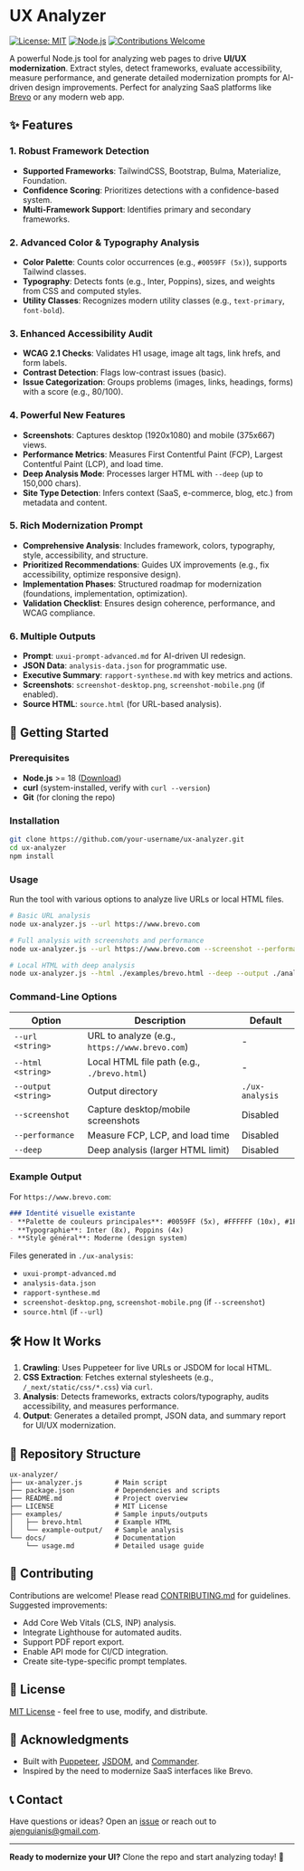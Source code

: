 # UX Analyzer

[![License: MIT](https://img.shields.io/badge/License-MIT-yellow.svg)](https://opensource.org/licenses/MIT)
[![Node.js](https://img.shields.io/badge/Node.js-%3E%3D18-green.svg)](https://nodejs.org)
[![Contributions Welcome](https://img.shields.io/badge/Contributions-Welcome-brightgreen.svg)](CONTRIBUTING.md)

A powerful Node.js tool for analyzing web pages to drive **UI/UX modernization**. Extract styles, detect frameworks, evaluate accessibility, measure performance, and generate detailed modernization prompts for AI-driven design improvements. Perfect for analyzing SaaS platforms like [Brevo](https://www.brevo.com) or any modern web app.

## ✨ Features

### 1. Robust Framework Detection
- **Supported Frameworks**: TailwindCSS, Bootstrap, Bulma, Materialize, Foundation.
- **Confidence Scoring**: Prioritizes detections with a confidence-based system.
- **Multi-Framework Support**: Identifies primary and secondary frameworks.

### 2. Advanced Color & Typography Analysis
- **Color Palette**: Counts color occurrences (e.g., `#0059FF (5x)`), supports Tailwind classes.
- **Typography**: Detects fonts (e.g., Inter, Poppins), sizes, and weights from CSS and computed styles.
- **Utility Classes**: Recognizes modern utility classes (e.g., `text-primary`, `font-bold`).

### 3. Enhanced Accessibility Audit
- **WCAG 2.1 Checks**: Validates H1 usage, image alt tags, link hrefs, and form labels.
- **Contrast Detection**: Flags low-contrast issues (basic).
- **Issue Categorization**: Groups problems (images, links, headings, forms) with a score (e.g., 80/100).

### 4. Powerful New Features
- **Screenshots**: Captures desktop (1920x1080) and mobile (375x667) views.
- **Performance Metrics**: Measures First Contentful Paint (FCP), Largest Contentful Paint (LCP), and load time.
- **Deep Analysis Mode**: Processes larger HTML with `--deep` (up to 150,000 chars).
- **Site Type Detection**: Infers context (SaaS, e-commerce, blog, etc.) from metadata and content.

### 5. Rich Modernization Prompt
- **Comprehensive Analysis**: Includes framework, colors, typography, style, accessibility, and structure.
- **Prioritized Recommendations**: Guides UX improvements (e.g., fix accessibility, optimize responsive design).
- **Implementation Phases**: Structured roadmap for modernization (foundations, implementation, optimization).
- **Validation Checklist**: Ensures design coherence, performance, and WCAG compliance.

### 6. Multiple Outputs
- **Prompt**: `uxui-prompt-advanced.md` for AI-driven UI redesign.
- **JSON Data**: `analysis-data.json` for programmatic use.
- **Executive Summary**: `rapport-synthese.md` with key metrics and actions.
- **Screenshots**: `screenshot-desktop.png`, `screenshot-mobile.png` (if enabled).
- **Source HTML**: `source.html` (for URL-based analysis).

## 🚀 Getting Started

### Prerequisites
- **Node.js** >= 18 ([Download](https://nodejs.org))
- **curl** (system-installed, verify with `curl --version`)
- **Git** (for cloning the repo)

### Installation
```bash
git clone https://github.com/your-username/ux-analyzer.git
cd ux-analyzer
npm install
```

### Usage
Run the tool with various options to analyze live URLs or local HTML files.

```bash
# Basic URL analysis
node ux-analyzer.js --url https://www.brevo.com

# Full analysis with screenshots and performance
node ux-analyzer.js --url https://www.brevo.com --screenshot --performance --deep

# Local HTML with deep analysis
node ux-analyzer.js --html ./examples/brevo.html --deep --output ./analysis-brevo
```

### Command-Line Options
| Option          | Description                                      | Default            |
|-----------------|--------------------------------------------------|--------------------|
| `--url <string>`| URL to analyze (e.g., `https://www.brevo.com`)   | -                  |
| `--html <string>`| Local HTML file path (e.g., `./brevo.html`)     | -                  |
| `--output <string>`| Output directory                              | `./ux-analysis`    |
| `--screenshot`  | Capture desktop/mobile screenshots               | Disabled           |
| `--performance`| Measure FCP, LCP, and load time                  | Disabled           |
| `--deep`        | Deep analysis (larger HTML limit)                | Disabled           |

### Example Output
For `https://www.brevo.com`:
```markdown
### Identité visuelle existante
- **Palette de couleurs principales**: #0059FF (5x), #FFFFFF (10x), #1F2A44 (3x)
- **Typographie**: Inter (8x), Poppins (4x)
- **Style général**: Moderne (design system)
```

Files generated in `./ux-analysis`:
- `uxui-prompt-advanced.md`
- `analysis-data.json`
- `rapport-synthese.md`
- `screenshot-desktop.png`, `screenshot-mobile.png` (if `--screenshot`)
- `source.html` (if `--url`)

## 🛠️ How It Works
1. **Crawling**: Uses Puppeteer for live URLs or JSDOM for local HTML.
2. **CSS Extraction**: Fetches external stylesheets (e.g., `/_next/static/css/*.css`) via `curl`.
3. **Analysis**: Detects frameworks, extracts colors/typography, audits accessibility, and measures performance.
4. **Output**: Generates a detailed prompt, JSON data, and summary report for UI/UX modernization.

## 📂 Repository Structure
```
ux-analyzer/
├── ux-analyzer.js        # Main script
├── package.json          # Dependencies and scripts
├── README.md             # Project overview
├── LICENSE               # MIT License
├── examples/             # Sample inputs/outputs
│   ├── brevo.html        # Example HTML
│   └── example-output/   # Sample analysis
└── docs/                 # Documentation
    └── usage.md          # Detailed usage guide
```

## 🤝 Contributing
Contributions are welcome! Please read [CONTRIBUTING.md](CONTRIBUTING.md) for guidelines. Suggested improvements:
- Add Core Web Vitals (CLS, INP) analysis.
- Integrate Lighthouse for automated audits.
- Support PDF report export.
- Enable API mode for CI/CD integration.
- Create site-type-specific prompt templates.

## 📜 License
[MIT License](LICENSE) - feel free to use, modify, and distribute.

## 🙌 Acknowledgments
- Built with [Puppeteer](https://pptr.dev), [JSDOM](https://github.com/jsdom/jsdom), and [Commander](https://github.com/tj/commander.js).
- Inspired by the need to modernize SaaS interfaces like Brevo.

## 📞 Contact
Have questions or ideas? Open an [issue](https://github.com/your-username/ux-analyzer/issues) or reach out to [ajenguianis@gmail.com](mailto:ajenguianis@gmail.com).

---

**Ready to modernize your UI?** Clone the repo and start analyzing today! 🚀